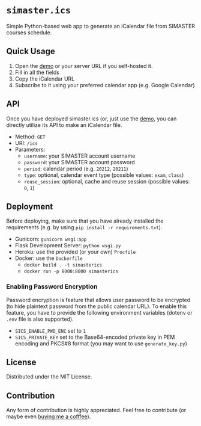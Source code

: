 # `simaster.ics`

Simple Python-based web app to generate an iCalendar file from SIMASTER
courses schedule.

## Quick Usage

1.  Open the [demo](https://simaster-ics.onrender.com) or your server
    URL if you self-hosted it.
2.  Fill in all the fields
3.  Copy the iCalendar URL
4.  Subscribe to it using your preferred calendar app (e.g. Google
    Calendar)

## API

Once you have deployed simaster.ics (or, just use the
[demo](https://simaster-ics.onrender.com), you can directly utilize its
API to make an iCalendar file.

  - Method: `GET`
  - URI: `/ics`
  - Parameters:
      - `username`: your SIMASTER account username
      - `password`: your SIMASTER account password
      - `period`: calendar period (e.g. `20212`, `20211`)
      - `type`: optional, calendar event type (possible values: `exam`,
        `class`)
      - `reuse_session`: optional, cache and reuse session (possible
        values: `0`, `1`)

## Deployment

Before deploying, make sure that you have already installed the
requirements (e.g. by using `pip install -r requirements.txt`).

  - Gunicorn: `gunicorn wsgi:app`
  - Flask Development Server: `python wsgi.py`
  - Heroku: use the provided (or your own) `Procfile`
  - Docker: use the `Dockerfile`
      - `docker build . -t simasterics`
      - `docker run -p 8000:8000 simasterics`

### Enabling Password Encryption

Password encryption is feature that allows user password to be encrypted
(to hide plaintext password from the public calendar URL). To enable
this feature, you have to provide the following environment variables
(dotenv or `.env` file is also supported).

  - `SICS_ENABLE_PWD_ENC` set to `1`
  - `SICS_PRIVATE_KEY` set to the Base64-encoded private key in PEM
    encoding and PKCS\#8 format (you may want to use `generate_key.py`)

## License

Distributed under the MIT License.

## Contribution

Any form of contribution is highly appreciated. Feel free to contribute
(or maybe even [buying me a cofffee](https://github.com/ttycelery)).